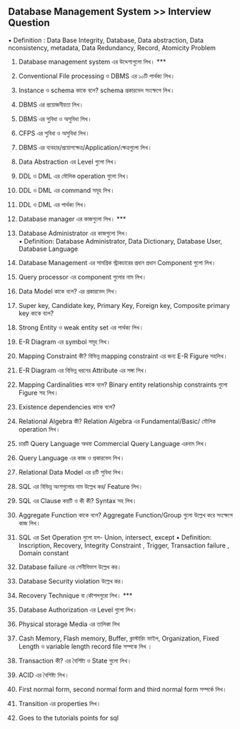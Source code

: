 Database Management System >> Interview Question
------------------------------------------------          
•	Definition : 
Data Base Integrity, Database, Data abstraction, Data nconsistency, 
metadata, Data Redundancy, Record, Atomicity Problem
1.	Database management system এর উদ্দেশ্যগুলো লিখ।                         ***
2.	Conventional File processing ও DBMS এর ১০টি পার্থক্য লিখ।                 
3.	Instance ও schema কাকে বলে? schema প্রকারভেদ সংক্ষেপে লিখ।
4.	DBMS এর প্রয়োজনীয়তা লিখ।
5.	DBMS এর সুবিধা ও অসুবিধা লিখ।
6.	CFPS এর সুবিধা ও অসুবিধা লিখ।
7.	DBMS এর ব্যবহার/প্রয়োগক্ষেত্র/Application/ক্ষেত্রগুলো লিখ।
8.	Data Abstraction এর Level গুলো লিখ।
9.	DDL ও DML এর মৌলিক operation গুলো লিখ।
10.	DDL ও DML এর command সমূহ লিখ।
11.	DDL ও DML এর পার্থক্য লিখ।
12.	Database manager এর কাজগুলো লিখ।                                   ***                                           
13.	Database Administrator এর কাজগুলো লিখ।		                      
•	Definition:
       Database Administrator, Data Dictionary, Database User, Database Language
14.	Database Management এর সামগ্রিক স্ট্রাকচারের প্রধান প্রধান Component গুলো লিখ।
15.	Query processor এর component গুলোর নাম লিখ।                         
16.	Data Model কাকে বলে? এর প্রকারভেদ লিখ।                                        
17.	Super key, Candidate key, Primary Key, Foreign key,
            Composite primary key কাকে বলে?                                                                                                                 
18.	Strong Entity ও weak entity set এর পার্থক্য লিখ।
19.	E-R Diagram এর symbol সমূহ লিখ।
20.	Mapping Constraint কী? বিভিন্ন mapping constraint এর জন্য E-R Figure সহলিখ।      					   

21.	E-R Diagram এর বিভিন্ন ধরনের Attribute এর সঙ্গা লিখ।            
22.	Mapping Cardinalities কাকে বলে? Binary entity relationship constraints গুলো Figure সহ লিখ।                                          
23.	Existence dependencies কাকে বলে?
24.	Relational Algebra কী? Relation Algebra এর Fundamental/Basic/ মৌলিক operation লিখ।		
25.	চারটি Query Language অথবা Commercial Query Language এরনাম লিখ।
26.	Query Language এর কাজ ও প্রকারভেদ লিখ।
27.	Relational Data Model এর ৪টি সুবিধা লিখ।
28.	SQL এর বিভিন্ন অংশগুলোর নাম উল্লেখ কর/ Feature লিখ।
29.	SQL এর Clause কয়টি ও কী কী? Syntax সহ লিখ।
30.	Aggregate Function কাকে বলে? Aggregate Function/Group গুলো  উল্লেখ করে সংক্ষেপে কাজ লিখ। 	
31.	SQL এর Set Operation গুলো হল- Union, intersect, except
•	Definition:   
              Inscription, Recovery, Integrity Constraint , Trigger, Transaction failure , Domain constant 
32.	Database failure এর শেনীবিভাগ উল্লেখ কর।
33.	Database Security violation উল্লেখ কর।
34.	Recovery Technique বা কৌশলগুরো লিখ।                                    ***                          
35.	Database Authorization এর Level গুলো লিখ।
36.	Physical storage Media এর তালিকা লিখ
37.	Cash Memory, Flash memory, Buffer, ক্লাস্টারিং ফাইল, Organization, Fixed Length
  ও variable length record file সম্পকে লিখ ।
38.	Transaction কী? এর বৈশিষ্ট্য ও State গুলো লিখ।                                 
39.	ACID এর বৈশিষ্ট্য লিখ।
40.	First normal form, second normal form and third normal form সম্পর্কে লিখ।                                                                                     
41.	Transition এর properties  লিখ।     
42.	Goes to the tutorials points for sql                                                                     
